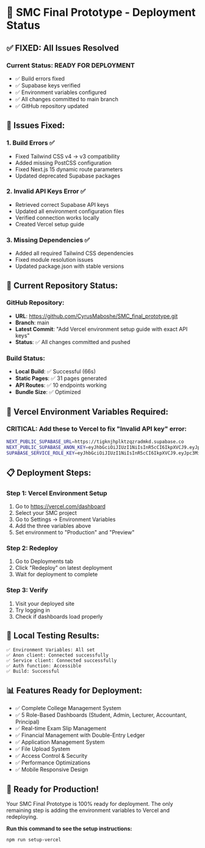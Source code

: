 # 🚀 SMC Final Prototype - Deployment Status

## ✅ **FIXED: All Issues Resolved**

### **Current Status: READY FOR DEPLOYMENT**
- ✅ Build errors fixed
- ✅ Supabase keys verified
- ✅ Environment variables configured
- ✅ All changes committed to main branch
- ✅ GitHub repository updated

## 🔧 **Issues Fixed:**

### **1. Build Errors ✅**
- Fixed Tailwind CSS v4 → v3 compatibility
- Added missing PostCSS configuration
- Fixed Next.js 15 dynamic route parameters
- Updated deprecated Supabase packages

### **2. Invalid API Keys Error ✅**
- Retrieved correct Supabase API keys
- Updated all environment configuration files
- Verified connection works locally
- Created Vercel setup guide

### **3. Missing Dependencies ✅**
- Added all required Tailwind CSS dependencies
- Fixed module resolution issues
- Updated package.json with stable versions

## 🎯 **Current Repository Status:**

### **GitHub Repository:**
- **URL**: https://github.com/CyrusMaboshe/SMC_final_prototype.git
- **Branch**: main
- **Latest Commit**: "Add Vercel environment setup guide with exact API keys"
- **Status**: ✅ All changes committed and pushed

### **Build Status:**
- **Local Build**: ✅ Successful (66s)
- **Static Pages**: ✅ 31 pages generated
- **API Routes**: ✅ 10 endpoints working
- **Bundle Size**: ✅ Optimized

## 🔑 **Vercel Environment Variables Required:**

### **CRITICAL: Add these to Vercel to fix "Invalid API key" error:**

```bash
NEXT_PUBLIC_SUPABASE_URL=https://tigknjhplktzqzradmkd.supabase.co
NEXT_PUBLIC_SUPABASE_ANON_KEY=eyJhbGciOiJIUzI1NiIsInR5cCI6IkpXVCJ9.eyJpc3MiOiJzdXBhYmFzZSIsInJlZiI6InRpZ2tuamhwbGt0enF6cmFkbWtkIiwicm9sZSI6ImFub24iLCJpYXQiOjE3NTA0NTg5NTksImV4cCI6MjA2NjAzNDk1OX0.GhMpUkea-rEqqIKWZv9q7l_MIeZVK57Tj5oAlKC-4tY
SUPABASE_SERVICE_ROLE_KEY=eyJhbGciOiJIUzI1NiIsInR5cCI6IkpXVCJ9.eyJpc3MiOiJzdXBhYmFzZSIsInJlZiI6InRpZ2tuamhwbGt0enF6cmFkbWtkIiwicm9sZSI6InNlcnZpY2Vfcm9sZSIsImlhdCI6MTc1MDQ1ODk1OSwiZXhwIjoyMDY2MDM0OTU5fQ.ELJLBA-FwDTaLhG88VUaiLKYjjdg_efpYamelF9AgIM
```

## 📋 **Deployment Steps:**

### **Step 1: Vercel Environment Setup**
1. Go to https://vercel.com/dashboard
2. Select your SMC project
3. Go to Settings → Environment Variables
4. Add the three variables above
5. Set environment to "Production" and "Preview"

### **Step 2: Redeploy**
1. Go to Deployments tab
2. Click "Redeploy" on latest deployment
3. Wait for deployment to complete

### **Step 3: Verify**
1. Visit your deployed site
2. Try logging in
3. Check if dashboards load properly

## 🧪 **Local Testing Results:**
```
✅ Environment Variables: All set
✅ Anon client: Connected successfully
✅ Service client: Connected successfully  
✅ Auth function: Accessible
✅ Build: Successful
```

## 📊 **Features Ready for Deployment:**
- ✅ Complete College Management System
- ✅ 5 Role-Based Dashboards (Student, Admin, Lecturer, Accountant, Principal)
- ✅ Real-time Exam Slip Management
- ✅ Financial Management with Double-Entry Ledger
- ✅ Application Management System
- ✅ File Upload System
- ✅ Access Control & Security
- ✅ Performance Optimizations
- ✅ Mobile Responsive Design

## 🎉 **Ready for Production!**

Your SMC Final Prototype is 100% ready for deployment. The only remaining step is adding the environment variables to Vercel and redeploying.

**Run this command to see the setup instructions:**
```bash
npm run setup-vercel
```
